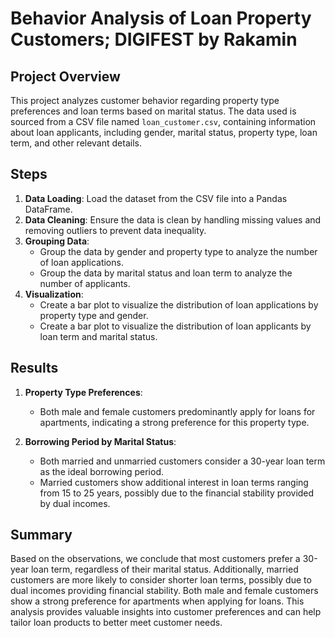 # Behavior Analysis of Loan Property Customers; DIGIFEST by Rakamin 

## Project Overview

This project analyzes customer behavior regarding property type preferences and loan terms based on marital status. The data used is sourced from a CSV file named `loan_customer.csv`, containing information about loan applicants, including gender, marital status, property type, loan term, and other relevant details.

## Steps

1. **Data Loading**: Load the dataset from the CSV file into a Pandas DataFrame.
2. **Data Cleaning**: Ensure the data is clean by handling missing values and removing outliers to prevent data inequality.
3. **Grouping Data**:
   - Group the data by gender and property type to analyze the number of loan applications.
   - Group the data by marital status and loan term to analyze the number of applicants.
4. **Visualization**:
   - Create a bar plot to visualize the distribution of loan applications by property type and gender.
   - Create a bar plot to visualize the distribution of loan applicants by loan term and marital status.

## Results

1. **Property Type Preferences**:
    - Both male and female customers predominantly apply for loans for apartments, indicating a strong preference for this property type.

2. **Borrowing Period by Marital Status**:
    - Both married and unmarried customers consider a 30-year loan term as the ideal borrowing period.
    - Married customers show additional interest in loan terms ranging from 15 to 25 years, possibly due to the financial stability provided by dual incomes.

## Summary

Based on the observations, we conclude that most customers prefer a 30-year loan term, regardless of their marital status. Additionally, married customers are more likely to consider shorter loan terms, possibly due to dual incomes providing financial stability. Both male and female customers show a strong preference for apartments when applying for loans. This analysis provides valuable insights into customer preferences and can help tailor loan products to better meet customer needs.
